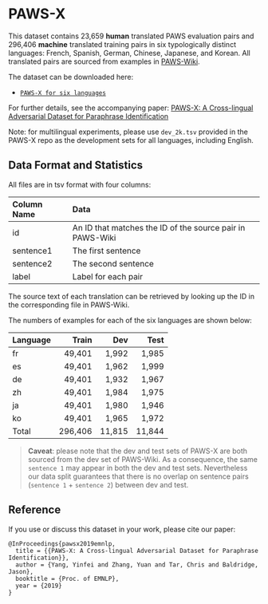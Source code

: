# PAWS-X

This dataset contains 23,659 **human** translated PAWS evaluation pairs and
296,406 **machine** translated training pairs in six typologically distinct
languages: French, Spanish, German, Chinese, Japanese, and Korean. All
translated pairs are sourced from examples in
[PAWS-Wiki](https://github.com/google-research-datasets/paws#paws-wiki).

The dataset can be downloaded here:

*   [`PAWS-X for six languages`](https://storage.googleapis.com/paws/pawsx/x-final.tar.gz)

For further details, see the accompanying paper:
[PAWS-X: A Cross-lingual Adversarial Dataset for Paraphrase
Identification](https://arxiv.org/abs/1908.11828)

Note: for multilingual experiments, please use `dev_2k.tsv` provided in the
PAWS-X repo as the development sets for all languages, including English.

## Data Format and Statistics

All files are in tsv format with four columns:

Column Name | Data
:---------- | :--------------------------------------------------------
id          | An ID that matches the ID of the source pair in PAWS-Wiki
sentence1   | The first sentence
sentence2   | The second sentence
label       | Label for each pair

The source text of each translation can be retrieved by looking up the ID in the
corresponding file in PAWS-Wiki.

The numbers of examples for each of the six languages are shown below:

Language | Train   | Dev    | Test
:------- | ------: | -----: | -----:
fr       | 49,401  | 1,992  | 1,985
es       | 49,401  | 1,962  | 1,999
de       | 49,401  | 1,932  | 1,967
zh       | 49,401  | 1,984  | 1,975
ja       | 49,401  | 1,980  | 1,946
ko       | 49,401  | 1,965  | 1,972
Total    | 296,406 | 11,815 | 11,844

> **Caveat**: please note that the dev and test sets of PAWS-X are both sourced
> from the dev set of PAWS-Wiki. As a consequence, the same `sentence 1` may
> appear in both the dev and test sets. Nevertheless our data split guarantees
> that there is no overlap on sentence pairs (`sentence 1` + `sentence 2`)
> between dev and test.

## Reference

If you use or discuss this dataset in your work, please cite our paper:

```
@InProceedings{pawsx2019emnlp,
  title = {{PAWS-X: A Cross-lingual Adversarial Dataset for Paraphrase Identification}},
  author = {Yang, Yinfei and Zhang, Yuan and Tar, Chris and Baldridge, Jason},
  booktitle = {Proc. of EMNLP},
  year = {2019}
}
```
